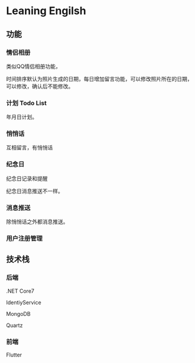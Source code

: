

# Leaning Engilsh



## 功能



### 情侣相册

类似QQ情侣相册功能，

时间排序默认为照片生成的日期，每日增加留言功能，可以修改照片所在的日期，可以修改，确认后不能修改。



### 计划 Todo List

年月日计划。



### 悄悄话

互相留言，有悄悄话



### 纪念日

纪念日记录和提醒

纪念日消息推送不一样。



### 消息推送

除悄悄话之外都消息推送。



### 用户注册管理



## 技术栈



### 后端

.NET Core7

IdentiyService

MongoDB

Quartz



### 前端

Flutter











